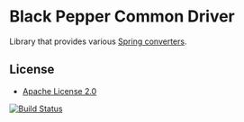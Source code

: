 Black Pepper Common Driver
==========================

Library that provides various
[Spring converters](http://docs.spring.io/spring-framework/docs/current/spring-framework-reference/html/validation.html#core-convert).

License
-------

* [Apache License 2.0](http://www.apache.org/licenses/LICENSE-2.0.html)

[![Build Status](https://travis-ci.org/BlackPepperSoftware/bp-common-spring-convert.svg?branch=master)](https://travis-ci.org/BlackPepperSoftware/bp-common-spring-convert)
